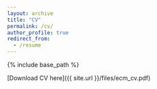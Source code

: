 ```yaml
---
layout: archive
title: "CV"
permalink: /cv/
author_profile: true
redirect_from:
  - /resume
---
```


{% include base_path %}

[Download CV here]({{ site.url }}/files/ecm_cv.pdf)
